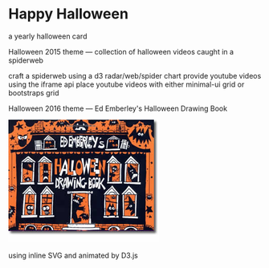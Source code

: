 Happy Halloween
===============

a yearly halloween card

Halloween 2015 theme — collection of halloween videos caught in a spiderweb

craft a spiderweb using a d3 radar/web/spider chart
provide youtube videos using the iframe api
place youtube videos with either minimal-ui grid or bootstraps grid

Halloween 2016 theme — Ed Emberley's Halloween Drawing Book

![](https://github.com/nkabrown/halloween/blob/master/images/ed-emberley-halloween.jpg)

using inline SVG and animated by D3.js
